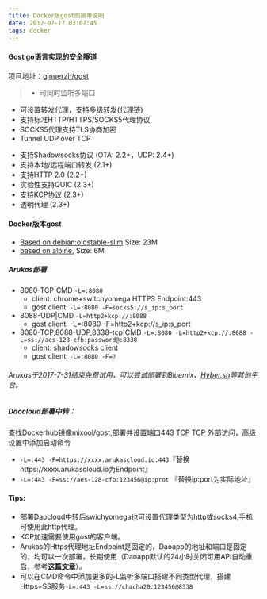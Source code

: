```yaml
---
title: Docker版gost的简单说明
date: 2017-07-17 03:07:45
tags: docker
---
```

#### Gost go语言实现的安全隧道
项目地址：[ginuerzh/gost](https://github.com/ginuerzh/gost)
> * 可同时监听多端口
* 可设置转发代理，支持多级转发(代理链)
* 支持标准HTTP/HTTPS/SOCKS5代理协议
* SOCKS5代理支持TLS协商加密
* Tunnel UDP over TCP
<!--more-->
* 支持Shadowsocks协议 (OTA: 2.2+，UDP: 2.4+)
* 支持本地/远程端口转发 (2.1+)
* 支持HTTP 2.0 (2.2+)
* 实验性支持QUIC (2.3+)
* 支持KCP协议 (2.3+)
* 透明代理 (2.3+)  

#### Docker版本gost
* [Based on debian:oldstable-slim](https://hub.docker.com/r/mixool/gost/) Size: 23M
* [based on alpine.](https://hub.docker.com/r/mixool/alpine-gost/) Size: 6M  

##### Arukas部署
* 8080-TCP|CMD `-L=:8080` 
	* client: chrome+switchyomega HTTPS Endpoint:443
	* gost client: `-L=:8080 -F=socks5://s_ip:s_port`
* 8088-UDP|CMD `-L=http2+kcp://:8088`
    * gost client: -L=:8080 -F=http2+kcp://s_ip:s_port
* 8080-TCP,8088-UDP,8338-tcp|CMD 
`-L=:8080 -L=http2+kcp://:8088 -L=ss://aes-128-cfb:password@:8338`  
	* client: shadowsocks client
	* gost client: `-L=:8080 -F=?`
###### Arukas于2017-7-31结束免费试用，可以尝试部署到Bluemix、[Hyber.sh](http://cioic.cc/2017/07/14/Windows%E4%BD%BF%E7%94%A8hyper-sh/)等其他平台。

##### Daocloud部署中转：
查找Dockerhub镜像mixool/gost,部署并设置端口443 TCP TCP 外部访问，高级设置中添加启动命令  
* `-L=:443 -F=https://xxxx.arukascloud.io:443`『替换https://xxxx.arukascloud.io为Endpoint』
* `-L=:443 -F=ss://aes-128-cfb:123456@ip:prot` 『替换ip:port为实际地址』

#### Tips:  
* 部署Daocloud中转后swichyomega也可设置代理类型为http或socks4,手机可使用此http代理。
* KCP加速需要使用gost的客户端。
* Arukas的Https代理地址Endpoint是固定的，Daoapp的地址和端口是固定的，均可以一次部署，长期使用（Daoapp默认的24小时关闭可用API自动重启，参考[**这篇文章**](http://cioic.cc/2017/07/16/Daocloud-Api%E9%87%8D%E5%90%AF%E5%BA%94%E7%94%A8/)）。
* 可以在CMD命令中添加更多的-L监听多端口搭建不同类型代理，搭建Https+SS服务`-L=:443 -L=ss://chacha20:123456@8338`
